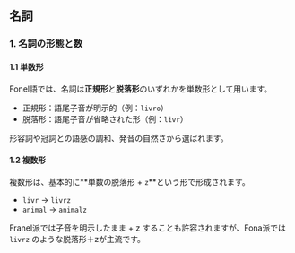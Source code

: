 ## 名詞

### 1. 名詞の形態と数

#### 1.1 単数形

Fonel語では、名詞は**正規形**と**脱落形**のいずれかを単数形として用います。

- 正規形：語尾子音が明示的（例：`livro`）
- 脱落形：語尾子音が省略された形（例：`livr`）

形容詞や冠詞との語感の調和、発音の自然さから選ばれます。

#### 1.2 複数形

複数形は、基本的に**単数の脱落形 + `z`**という形で形成されます。

- `livr` → `livrz`
- `animal` → `animalz`

Franel派では子音を明示したまま + z することも許容されますが、Fona派では `livrz` のような脱落形＋zが主流です。
